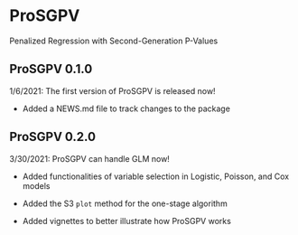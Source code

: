 # ProSGPV

Penalized Regression with Second-Generation P-Values

## ProSGPV 0.1.0

1/6/2021: The first version of ProSGPV is released now!

* Added a NEWS.md file to track changes to the package

## ProSGPV 0.2.0

3/30/2021: ProSGPV can handle GLM now!

* Added functionalities of variable selection in Logistic, Poisson, and Cox models

* Added the S3 `plot` method for the one-stage algorithm

* Added vignettes to better illustrate how ProSGPV works

